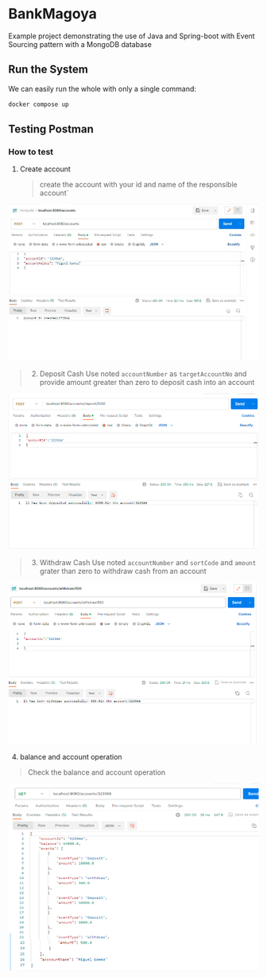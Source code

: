 # BankMagoya
Example project demonstrating the use of Java and Spring-boot with Event Sourcing pattern with a MongoDB database

## Run the System
We can easily run the whole with only a single command:
```bash
docker compose up
```
## Testing Postman


### How to test
1. Create account
   > create the account with your id and name of the responsible account`
 > 
   ![Create Account](screenshots/created%20Account.png)
>
> 2. Deposit Cash
>  Use noted `accountNumber` as `targetAccountNo` and provide amount greater than zero to deposit cash into an account
 
   ![CDeposit cash](/screenshots/deposit.png)

   >3. Withdraw Cash
   >Use noted `accountNumber` and `sortCode` and `amount` grater than zero to withdraw cash from an account

   ![CDeposit cash](/screenshots/withdraw.png)

   
  4. balance and account operation
   > Check the balance and account operation
  
   ![CDeposit cash](/screenshots/Account%20Description.png)





   

